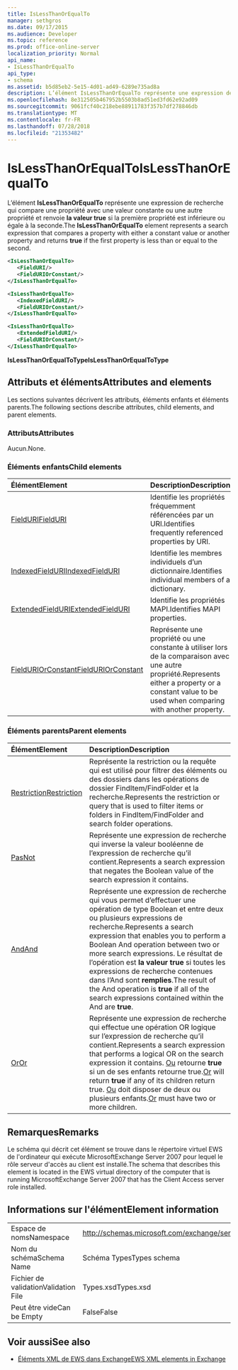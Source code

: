 ```yaml
---
title: IsLessThanOrEqualTo
manager: sethgros
ms.date: 09/17/2015
ms.audience: Developer
ms.topic: reference
ms.prod: office-online-server
localization_priority: Normal
api_name:
- IsLessThanOrEqualTo
api_type:
- schema
ms.assetid: b5d85eb2-5e15-4d01-ad49-6289e735ad8a
description: L’élément IsLessThanOrEqualTo représente une expression de recherche qui compare une propriété avec une valeur constante ou une autre propriété et renvoie la valeur true si la première propriété est inférieure ou égale à la seconde.
ms.openlocfilehash: 8e312505b467952b5503b8ad51ed3fd62e92ad09
ms.sourcegitcommit: 9061fcf40c218ebe88911783f357b7df278846db
ms.translationtype: MT
ms.contentlocale: fr-FR
ms.lasthandoff: 07/28/2018
ms.locfileid: "21353482"
---
```

# <a name="islessthanorequalto"></a><span data-ttu-id="ece51-103">IsLessThanOrEqualTo</span><span class="sxs-lookup"><span data-stu-id="ece51-103">IsLessThanOrEqualTo</span></span>

<span data-ttu-id="ece51-104">L’élément **IsLessThanOrEqualTo** représente une expression de recherche qui compare une propriété avec une valeur constante ou une autre propriété et renvoie **la valeur true** si la première propriété est inférieure ou égale à la seconde.</span><span class="sxs-lookup"><span data-stu-id="ece51-104">The **IsLessThanOrEqualTo** element represents a search expression that compares a property with either a constant value or another property and returns **true** if the first property is less than or equal to the second.</span></span> 
  
```xml
<IsLessThanOrEqualTo>
   <FieldURI/>
   <FieldURIOrConstant/>
</IsLessThanOrEqualTo>
```

```xml
<IsLessThanOrEqualTo>
   <IndexedFieldURI/> 
   <FieldURIOrConstant/>
</IsLessThanOrEqualTo>
```

```xml
<IsLessThanOrEqualTo>
   <ExtendedFieldURI/> 
   <FieldURIOrConstant/>
</IsLessThanOrEqualTo>
```

<span data-ttu-id="ece51-105">**IsLessThanOrEqualToType**</span><span class="sxs-lookup"><span data-stu-id="ece51-105">**IsLessThanOrEqualToType**</span></span>

## <a name="attributes-and-elements"></a><span data-ttu-id="ece51-106">Attributs et éléments</span><span class="sxs-lookup"><span data-stu-id="ece51-106">Attributes and elements</span></span>

<span data-ttu-id="ece51-107">Les sections suivantes décrivent les attributs, éléments enfants et éléments parents.</span><span class="sxs-lookup"><span data-stu-id="ece51-107">The following sections describe attributes, child elements, and parent elements.</span></span>
  
### <a name="attributes"></a><span data-ttu-id="ece51-108">Attributs</span><span class="sxs-lookup"><span data-stu-id="ece51-108">Attributes</span></span>

<span data-ttu-id="ece51-109">Aucun.</span><span class="sxs-lookup"><span data-stu-id="ece51-109">None.</span></span>
  
### <a name="child-elements"></a><span data-ttu-id="ece51-110">Éléments enfants</span><span class="sxs-lookup"><span data-stu-id="ece51-110">Child elements</span></span>

|<span data-ttu-id="ece51-111">**Élément**</span><span class="sxs-lookup"><span data-stu-id="ece51-111">**Element**</span></span>|<span data-ttu-id="ece51-112">**Description**</span><span class="sxs-lookup"><span data-stu-id="ece51-112">**Description**</span></span>|
|:-----|:-----|
|[<span data-ttu-id="ece51-113">FieldURI</span><span class="sxs-lookup"><span data-stu-id="ece51-113">FieldURI</span></span>](fielduri.md) <br/> |<span data-ttu-id="ece51-114">Identifie les propriétés fréquemment référencées par un URI.</span><span class="sxs-lookup"><span data-stu-id="ece51-114">Identifies frequently referenced properties by URI.</span></span>  <br/> |
|[<span data-ttu-id="ece51-115">IndexedFieldURI</span><span class="sxs-lookup"><span data-stu-id="ece51-115">IndexedFieldURI</span></span>](indexedfielduri.md) <br/> |<span data-ttu-id="ece51-116">Identifie les membres individuels d’un dictionnaire.</span><span class="sxs-lookup"><span data-stu-id="ece51-116">Identifies individual members of a dictionary.</span></span>  <br/> |
|[<span data-ttu-id="ece51-117">ExtendedFieldURI</span><span class="sxs-lookup"><span data-stu-id="ece51-117">ExtendedFieldURI</span></span>](extendedfielduri.md) <br/> |<span data-ttu-id="ece51-118">Identifie les propriétés MAPI.</span><span class="sxs-lookup"><span data-stu-id="ece51-118">Identifies MAPI properties.</span></span>  <br/> |
|[<span data-ttu-id="ece51-119">FieldURIOrConstant</span><span class="sxs-lookup"><span data-stu-id="ece51-119">FieldURIOrConstant</span></span>](fielduriorconstant.md) <br/> |<span data-ttu-id="ece51-120">Représente une propriété ou une constante à utiliser lors de la comparaison avec une autre propriété.</span><span class="sxs-lookup"><span data-stu-id="ece51-120">Represents either a property or a constant value to be used when comparing with another property.</span></span>  <br/> |
   
### <a name="parent-elements"></a><span data-ttu-id="ece51-121">Éléments parents</span><span class="sxs-lookup"><span data-stu-id="ece51-121">Parent elements</span></span>

|<span data-ttu-id="ece51-122">**Élément**</span><span class="sxs-lookup"><span data-stu-id="ece51-122">**Element**</span></span>|<span data-ttu-id="ece51-123">**Description**</span><span class="sxs-lookup"><span data-stu-id="ece51-123">**Description**</span></span>|
|:-----|:-----|
|[<span data-ttu-id="ece51-124">Restriction</span><span class="sxs-lookup"><span data-stu-id="ece51-124">Restriction</span></span>](restriction.md) <br/> |<span data-ttu-id="ece51-125">Représente la restriction ou la requête qui est utilisé pour filtrer des éléments ou des dossiers dans les opérations de dossier FindItem/FindFolder et la recherche.</span><span class="sxs-lookup"><span data-stu-id="ece51-125">Represents the restriction or query that is used to filter items or folders in FindItem/FindFolder and search folder operations.</span></span>  <br/> |
|[<span data-ttu-id="ece51-126">Pas</span><span class="sxs-lookup"><span data-stu-id="ece51-126">Not</span></span>](not.md) <br/> |<span data-ttu-id="ece51-127">Représente une expression de recherche qui inverse la valeur booléenne de l’expression de recherche qu’il contient.</span><span class="sxs-lookup"><span data-stu-id="ece51-127">Represents a search expression that negates the Boolean value of the search expression it contains.</span></span>  <br/> |
|[<span data-ttu-id="ece51-128">And</span><span class="sxs-lookup"><span data-stu-id="ece51-128">And</span></span>](and.md) <br/> |<span data-ttu-id="ece51-129">Représente une expression de recherche qui vous permet d’effectuer une opération de type Boolean et entre deux ou plusieurs expressions de recherche.</span><span class="sxs-lookup"><span data-stu-id="ece51-129">Represents a search expression that enables you to perform a Boolean And operation between two or more search expressions.</span></span> <span data-ttu-id="ece51-130">Le résultat de l’opération est **la valeur true** si toutes les expressions de recherche contenues dans l’And sont **remplies**.</span><span class="sxs-lookup"><span data-stu-id="ece51-130">The result of the And operation is **true** if all of the search expressions contained within the And are **true**.</span></span>  <br/> |
|[<span data-ttu-id="ece51-131">Or</span><span class="sxs-lookup"><span data-stu-id="ece51-131">Or</span></span>](or.md) <br/> |<span data-ttu-id="ece51-132">Représente une expression de recherche qui effectue une opération OR logique sur l’expression de recherche qu’il contient.</span><span class="sxs-lookup"><span data-stu-id="ece51-132">Represents a search expression that performs a logical OR on the search expression it contains.</span></span> <span data-ttu-id="ece51-133">[Ou](or.md) retourne **true** si un de ses enfants retourne true.</span><span class="sxs-lookup"><span data-stu-id="ece51-133">[Or](or.md) will return **true** if any of its children return true.</span></span> <span data-ttu-id="ece51-134">[Ou](or.md) doit disposer de deux ou plusieurs enfants.</span><span class="sxs-lookup"><span data-stu-id="ece51-134">[Or](or.md) must have two or more children.</span></span>  <br/> |
   
## <a name="remarks"></a><span data-ttu-id="ece51-135">Remarques</span><span class="sxs-lookup"><span data-stu-id="ece51-135">Remarks</span></span>

<span data-ttu-id="ece51-136">Le schéma qui décrit cet élément se trouve dans le répertoire virtuel EWS de l'ordinateur qui exécute MicrosoftExchange Server 2007 pour lequel le rôle serveur d'accès au client est installé.</span><span class="sxs-lookup"><span data-stu-id="ece51-136">The schema that describes this element is located in the EWS virtual directory of the computer that is running MicrosoftExchange Server 2007 that has the Client Access server role installed.</span></span>
  
## <a name="element-information"></a><span data-ttu-id="ece51-137">Informations sur l'élément</span><span class="sxs-lookup"><span data-stu-id="ece51-137">Element information</span></span>

|||
|:-----|:-----|
|<span data-ttu-id="ece51-138">Espace de noms</span><span class="sxs-lookup"><span data-stu-id="ece51-138">Namespace</span></span>  <br/> |http://schemas.microsoft.com/exchange/services/2006/types  <br/> |
|<span data-ttu-id="ece51-139">Nom du schéma</span><span class="sxs-lookup"><span data-stu-id="ece51-139">Schema Name</span></span>  <br/> |<span data-ttu-id="ece51-140">Schéma Types</span><span class="sxs-lookup"><span data-stu-id="ece51-140">Types schema</span></span>  <br/> |
|<span data-ttu-id="ece51-141">Fichier de validation</span><span class="sxs-lookup"><span data-stu-id="ece51-141">Validation File</span></span>  <br/> |<span data-ttu-id="ece51-142">Types.xsd</span><span class="sxs-lookup"><span data-stu-id="ece51-142">Types.xsd</span></span>  <br/> |
|<span data-ttu-id="ece51-143">Peut être vide</span><span class="sxs-lookup"><span data-stu-id="ece51-143">Can be Empty</span></span>  <br/> |<span data-ttu-id="ece51-144">False</span><span class="sxs-lookup"><span data-stu-id="ece51-144">False</span></span>  <br/> |
   
## <a name="see-also"></a><span data-ttu-id="ece51-145">Voir aussi</span><span class="sxs-lookup"><span data-stu-id="ece51-145">See also</span></span>

- [<span data-ttu-id="ece51-146">Éléments XML de EWS dans Exchange</span><span class="sxs-lookup"><span data-stu-id="ece51-146">EWS XML elements in Exchange</span></span>](ews-xml-elements-in-exchange.md)

